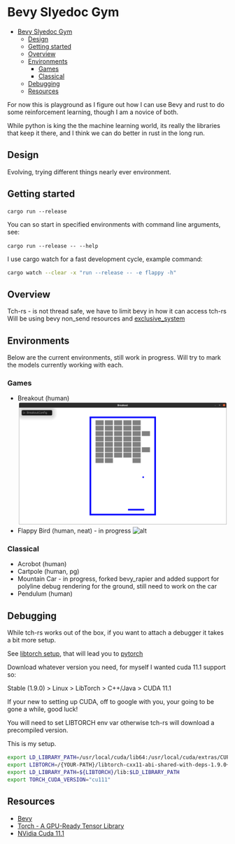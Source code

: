 # Bevy Slyedoc Gym

- [Bevy Slyedoc Gym](#bevy-slyedoc-gym)
  - [Design](#design)
  - [Getting started](#getting-started)
  - [Overview](#overview)
  - [Environments](#environments)
    - [Games](#games)
    - [Classical](#classical)
  - [Debugging](#debugging)
  - [Resources](#resources)

For now this is playground as I figure out how I can use Bevy and rust to do some reinforcement learning, though I am a novice of both.

While python is king the the machine learning world, its really the libraries that keep it there, and I think we can do better in rust in the long run.

## Design

Evolving, trying different things nearly ever environment.

## Getting started

```cargo run --release```

You can so start in specified environments with command line arguments, see:

```cargo run --release -- --help```

I use cargo watch for a fast development cycle, example command:

```bash
cargo watch --clear -x "run --release -- -e flappy -h"
```

## Overview

Tch-rs - is not thread safe, we have to limit bevy in how it can access tch-rs
Will be using bevy non_send resources and [exclusive_system](https://github.com/bevyengine/bevy/blob/main/examples/ecs/ecs_guide.rs)

## Environments

Below are the current environments, still work in progress.  Will try to mark the models currently working with each.

### Games

- Breakout (human)
![breakout](docs/breakout.png)
- Flappy Bird (human, neat) - in progress
![alt](docs/flappy.gif)

### Classical

- Acrobot (human)
- Cartpole (human, pg)
- Mountain Car - in progress, forked bevy_rapier and added support for polyline debug rendering for the ground, still need to work on the car
- Pendulum (human)

## Debugging

While tch-rs works out of the box, if you want to attach a debugger it takes a bit more setup.

See [libtorch setup](https://github.com/LaurentMazare/tch-rs#libtorch-manual-install), that will lead you to [pytorch](https://pytorch.org/get-started/locally/)

Download whatever version you need, for myself I wanted cuda 11.1 support so:

Stable (1.9.0) > Linux > LibTorch > C++/Java > CUDA 11.1

If your new to setting up CUDA, off to google with you, your going to be gone a while, good luck!

You will need to set LIBTORCH env var otherwise tch-rs will download a precompiled version.

This is my setup.

```bash
export LD_LIBRARY_PATH=/usr/local/cuda/lib64:/usr/local/cuda/extras/CUPTI/lib64
export LIBTORCH=/{YOUR-PATH}/libtorch-cxx11-abi-shared-with-deps-1.9.0+cu111/libtorch
export LD_LIBRARY_PATH=${LIBTORCH}/lib:$LD_LIBRARY_PATH
export TORCH_CUDA_VERSION="cu111"
```

## Resources

- [Bevy](https://github.com/bevyengine/bevy)
- [Torch - A GPU-Ready Tensor Library](https://github.com/pytorch/pytorch#from-source)
- [NVidia Cuda 11.1](https://developer.nvidia.com/cuda-11.1.0-download-archive?target_os=Linux&target_arch=x86_64&target_distro=Ubuntu&target_version=2004&target_type=deblocal)
